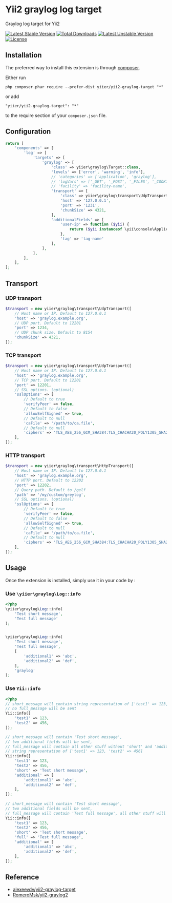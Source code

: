 Yii2 graylog log target
=======================
Graylog log target for Yii2

[![Latest Stable Version](https://poser.pugx.org/yiier/yii2-graylog-target/v/stable)](https://packagist.org/packages/yiier/yii2-graylog-target) 
[![Total Downloads](https://poser.pugx.org/yiier/yii2-graylog-target/downloads)](https://packagist.org/packages/yiier/yii2-graylog-target) 
[![Latest Unstable Version](https://poser.pugx.org/yiier/yii2-graylog-target/v/unstable)](https://packagist.org/packages/yiier/yii2-graylog-target) 
[![License](https://poser.pugx.org/yiier/yii2-graylog-target/license)](https://packagist.org/packages/yiier/yii2-graylog-target)

Installation
------------

The preferred way to install this extension is through [composer](http://getcomposer.org/download/).

Either run

```
php composer.phar require --prefer-dist yiier/yii2-graylog-target "*"
```

or add

```
"yiier/yii2-graylog-target": "*"
```

to the require section of your `composer.json` file.


## Configuration

```php
return [
    'components' => [
        'log' => [
            'targets' => [
                'graylog' => [
                    'class' => yiier\graylog\Target::class,
                    'levels' => ['error', 'warning', 'info'],
                    // 'categories' => ['application', 'graylog'],
                    // 'logVars' => ['_GET', '_POST', '_FILES', '_COOKIE', '_SESSION'],
                    // 'facility' => 'facility-name',
                    'transport' => [
                        'class' => yiier\graylog\transport\UdpTransport::class,
                        'host' => '127.0.0.1',
                        'port' => '1231',
                        'chunkSize' => 4321,
                    ],
                    'additionalFields' => [
                        'user-ip' => function ($yii) {
                            return ($yii instanceof \yii\console\Application) ? '' : $yii->request->userIP;
                        },
                        'tag' => 'tag-name'
                    ],
                ],
            ],
        ],
    ],
];
```

## Transport

### UDP transport

```php
$transport = new yiier\graylog\transport\UdpTransport([
    // Host name or IP. Default to 127.0.0.1
    'host' => 'graylog.example.org',
    // UDP port. Default to 12201
    'port' => 1234,
    // UDP chunk size. Default to 8154
    'chunkSize' => 4321,
]);
```

### TCP transport

```php
$transport = new yiier\graylog\transport\UdpTransport([
    // Host name or IP. Default to 127.0.0.1
    'host' => 'graylog.example.org',
    // TCP port. Default to 12201
    'port' => 12201,
    // SSL options. (optional)
    'sslOptions' => [
        // Default to true
        'verifyPeer' => false,
        // Default to false
        'allowSelfSigned' => true,
        // Default to null
        'caFile' => '/path/to/ca.file',
        // Default to null
        'ciphers' => 'TLS_AES_256_GCM_SHA384:TLS_CHACHA20_POLY1305_SHA256:TLS_AES_128_GCM_SHA256',
    ],
]);
```

### HTTP transport

```php
$transport = new yiier\graylog\transport\HttpTransport([
    // Host name or IP. Default to 127.0.0.1
    'host' => 'graylog.example.org',
    // HTTP port. Default to 12202
    'port' => 12202,
    // Query path. Default to /gelf
    'path' => '/my/custom/greylog',
    // SSL options. (optional)
    'sslOptions' => [
        // Default to true
        'verifyPeer' => false,
        // Default to false
        'allowSelfSigned' => true,
        // Default to null
        'caFile' => '/path/to/ca.file',
        // Default to null
        'ciphers' => 'TLS_AES_256_GCM_SHA384:TLS_CHACHA20_POLY1305_SHA256:TLS_AES_128_GCM_SHA256',
    ],
]);
```

Usage
-----

Once the extension is installed, simply use it in your code by  :

### Use `\yiier\graylog\Log::info`

```php
<?php
\yiier\graylog\Log::info(
    'Test short message',
    'Test full message'
);


\yiier\graylog\Log::info(
    'Test short message',
    'Test full message', 
    [
        'additional1' => 'abc',
        'additional2' => 'def',
    ],
    'graylog'
);
```

### Use `Yii::info`

```php
<?php
// short_message will contain string representation of ['test1' => 123, 'test2' => 456],
// no full_message will be sent
Yii::info([
    'test1' => 123,
    'test2' => 456,
]);

// short_message will contain 'Test short message',
// two additional fields will be sent,
// full_message will contain all other stuff without 'short' and 'additional':
// string representation of ['test1' => 123, 'test2' => 456]
Yii::info([
    'test1' => 123,
    'test2' => 456,
    'short' => 'Test short message',
    'additional' => [
        'additional1' => 'abc',
        'additional2' => 'def',
    ],
]);
 
// short_message will contain 'Test short message',
// two additional fields will be sent,
// full_message will contain 'Test full message', all other stuff will be lost
Yii::info([
    'test1' => 123,
    'test2' => 456,
    'short' => 'Test short message',
    'full' => 'Test full message',
    'additional' => [
        'additional1' => 'abc',
        'additional2' => 'def',
    ],
]);
```

## Reference

- [alexeevdv/yii2-graylog-target](https://github.com/alexeevdv/yii2-graylog-target)
- [RomeroMsk/yii2-graylog2](https://github.com/RomeroMsk/yii2-graylog2)
